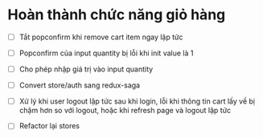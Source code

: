 # Hoàn thành chức năng giỏ hàng

- [ ] Tắt popconfirm khi remove cart item ngay lập tức

- [ ] Popconfirm của input quantity bị lỗi khi init value là 1

- [ ] Cho phép nhập giá trị vào input quantity

- [ ] Convert store/auth sang redux-saga

- [ ] Xử lý khi user logout lập tức sau khi login, lỗi khi thông tin cart lấy về bị chậm hơn so với logout, hoặc khi refresh page và logout lập tức

- [ ] Refactor lại stores